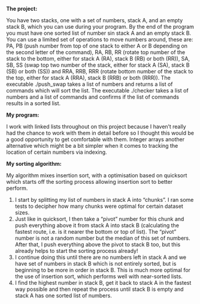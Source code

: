**The project:**

You have two stacks, one with a set of numbers, stack A, and an empty stack B, which you can use during your program. By the end of the program you must have one sorted list of number sin stack A and an empty stack B. You can use a limited set of operations to move numbers around, these are: PA, PB (push number from top of one stack to either A or B depending on the second letter of the command), RA, RB, RR (rotate top number of the stack to the bottom, either for stack A (RA), stack B (RB) or both (RR)), SA, SB, SS (swap top two number of the stack, either for stack A (SA), stack B (SB) or both (SS)) and RRA, RRB, RRR (rotate bottom number of the stack to the top, either for stack A (RRA), stack B (RRB) or both (RRR)).
The executable ./push_swap takes a list of numbers and returns a list of commands which will sort the list.
The executable ./checker takes a list of numbers and a list of commands and confirms if the list of commands results in a sorted list.

**My program:**

I work with linked lists throughout on this project because I haven’t really had the chance to work with them in detail before so I thought this would be a good opportunity to get comfortable with them. Integer arrays another alternative which might be a bit simpler when it comes to tracking the location of certain numbers via indexing.

**My sorting algorithm:**

My algorithm mixes insertion sort, with a optimisation based on quicksort which starts off the sorting process allowing insertion sort to better perform.

1) I start by splitting my list of numbers in stack A into “chunks”. I ran some tests to decipher how many chunks were optimal for certain dataset sizes.
2) Just like in quicksort, I then take a “pivot” number for this chunk and push everything above it from stack A into stack B (calculating the fastest route, i.e. is it nearer the bottom or top of list). The “pivot” number is not a random number but the median of this set of numbers. After that, I push everything above the pivot to stack B too, but this already helps to start the sorting process already!
3) I continue doing this until there are no numbers left in stack A and we have set of numbers in stack B which is not entirely sorted, but is beginning to be more in order in stack B. This is much more optimal for the use of insertion sort, which performs well with near-sorted lists.
4) I find the highest number in stack B, get it back to stack A in the fastest way possible and then repeat the process until stack B is empty and stack A has one sorted list of numbers.
